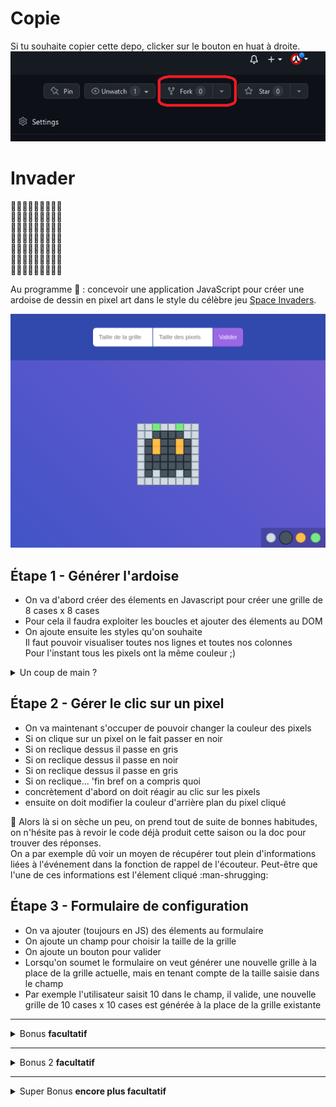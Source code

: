 # Copie 
Si tu souhaite copier cette depo, clicker sur le bouton en huat à droite.
![rendu](screenshot)


# Invader

:black_square_button::black_square_button::black_square_button::black_square_button::black_square_button::black_square_button::black_square_button::black_square_button::black_square_button:  
:black_square_button::black_square_button::white_square_button::white_square_button::white_square_button::white_square_button::white_square_button::black_square_button::black_square_button:  
:black_square_button::black_square_button::white_square_button::large_orange_diamond::white_square_button::large_orange_diamond::white_square_button::black_square_button::black_square_button:  
:black_square_button::white_square_button::white_square_button::white_square_button::white_square_button::white_square_button::white_square_button::white_square_button::black_square_button:  
:black_square_button::black_square_button::white_square_button::black_square_button::white_square_button::black_square_button::white_square_button::black_square_button::black_square_button:  
:black_square_button::white_square_button::black_square_button::black_square_button::white_square_button::black_square_button::black_square_button::white_square_button::black_square_button:  
:black_square_button::black_square_button::black_square_button::black_square_button::black_square_button::black_square_button::black_square_button::black_square_button::black_square_button:

Au programme :space_invader: : concevoir une application JavaScript pour créer une ardoise de dessin en pixel art dans le style du célèbre jeu [Space Invaders](https://fr.wikipedia.org/wiki/Space_Invaders).

![rendu](resultat.png)

## Étape 1 - Générer l'ardoise

- On va d'abord créer des élements en Javascript pour créer une grille de 8 cases x 8 cases
- Pour cela il faudra exploiter les boucles et ajouter des élements au DOM
- On ajoute ensuite les styles qu'on souhaite  
Il faut pouvoir visualiser toutes nos lignes et toutes nos colonnes  
Pour l'instant tous les pixels ont la même couleur ;)

<details><summary>
Un coup de main ?
</summary>

En pratique, comment s'y prendre 🤯 ?

Une technique consiste à:
- d'abord implémenter la structure désirée **directement** dans le fichier HTML (partie exploratoire), gérer les styles, etc...
- lorsqu'on est satisfait, on essaie alors d'obtenir cette même structure **mais** uniquement à l'aide du code JS, en insérant les éléments dans le DOM.
- puis on n'oublie pas de supprimer la structure qu'on avait hard-codé dans le HTML. Plus besoin !
  
</details>

## Étape 2 - Gérer le clic sur un pixel

- On va maintenant s'occuper de pouvoir changer la couleur des pixels
- Si on clique sur un pixel on le fait passer en noir
- Si on reclique dessus il passe en gris
- Si on reclique dessus il passe en noir
- Si on reclique dessus il passe en gris
- Si on reclique... 'fin bref on a compris quoi
- concrètement d'abord on doit réagir au clic sur les pixels
- ensuite on doit modifier la couleur d'arrière plan du pixel cliqué  

:thinking: Alors là si on sèche un peu, on prend tout de suite de bonnes habitudes, on n'hésite pas à revoir le code déjà produit cette saison ou la doc pour trouver des réponses.  
On a par exemple dû voir un moyen de récupérer tout plein d'informations liées à l'événement dans la fonction de rappel de l'écouteur.
Peut-être que l'une de ces informations est l'élement cliqué :man-shrugging:

## Étape 3 - Formulaire de configuration

- On va ajouter (toujours en JS) des élements au formulaire
- On ajoute un champ pour choisir la taille de la grille
- On ajoute un bouton pour valider
- Lorsqu'on soumet le formulaire on veut générer une nouvelle grille à la place de la grille actuelle, mais en tenant compte de la taille saisie dans le champ
- Par exemple l'utilisateur saisit 10 dans le champ, il valide, une nouvelle grille de 10 cases x 10 cases est générée à la place de la grille existante

---

<details>
<summary>
  Bonus <strong>facultatif</strong>
</summary>

## Un peu de rangements

- Si vous êtes arrivés jusqu'ici, déjà bravo :tada:
- Les bonus ne sont que des bonus, prenez le temps de savourer x)
- Bon si vous en voulez encore, pourquoi pas, par exemple vous pourriez déjà ranger un peu votre code ?
- On va organiser nos données et nos fonctions dans ce qu'on appelle un module, c'est à dire un gros objet avec des propriétés et des méthodes. Enfin je dis _on_, mais c'est à vous de jouer ;)

:bulb: L'idée ici, c'est de créer un objet unique _app_ où toutes vos variables deviennent des propriétés et toutes vos fonctions deviennent des méthodes. Et toutes les fonctions que vous appelez pour "initialiser" l'application, vous allez les ranger dans une dernière méthode nommée sobrement `init`. Tout en bas de votre code, il restera à appeler cette fonction : `app.init()`. Et tout sera bien rangé :tada:

</details>


---

<details>
<summary>
  Bonus 2 <strong>facultatif</strong>
</summary>

## Taille des pixels

- On ajoute un champ en plus pour choisir la taille des pixels
- Exemple : on met 4 pour la taille de la grille, 25 pour la taille des pixels, on valide => on obtient une grille de 4 cases x 4 cases de 25 pixels de large et de haut chacune

</details>

---

<details>
  
<summary>
  Super Bonus <strong>encore plus facultatif</strong>
</summary>

## Palette de couleurs

- On veut désormais laisser l'utilisateur choisir la couleur qui sera appliquée au clic sur un pixel
- On va gérer 4 styles de pixels :
```
styles: [
    'plain',
    'empty',
    'light',
    'highlight',
],
```
- On ajoute cette propriété à l'objet `app`
- On doit permettre à l'utilisateur de choisir parmi ces 4 styles, une fois choisi, il peut cliquer sur des pixels pour leur appliquer une classe en fonction du style sélectionné.
- En CSS on associe une couleur à chaque style
  
</details>
    
